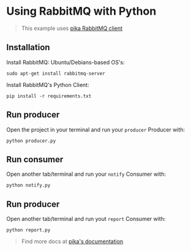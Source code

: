 # Using RabbitMQ with Python

> This example uses [pika RabbitMQ client](https://github.com/pika/pika)

## Installation

Install RabbitMQ: Ubuntu/Debians-based OS's:

```
sudo apt-get install rabbitmq-server
```

Install RabbitMQ's Python Client:

```
pip install -r requirements.txt
```

## Run producer

Open the project in your terminal and run your `producer` Producer with:

```
python producer.py
```

## Run consumer
 
Open another tab/terminal and run your `notify` Consumer with:

```
python notify.py
```

## Run producer

Open another tab/terminal and run yout `report` Consumer with:
```
python report.py
```

> Find more docs at [pika's documentation](https://pika.readthedocs.io/en/stable/index.html)
